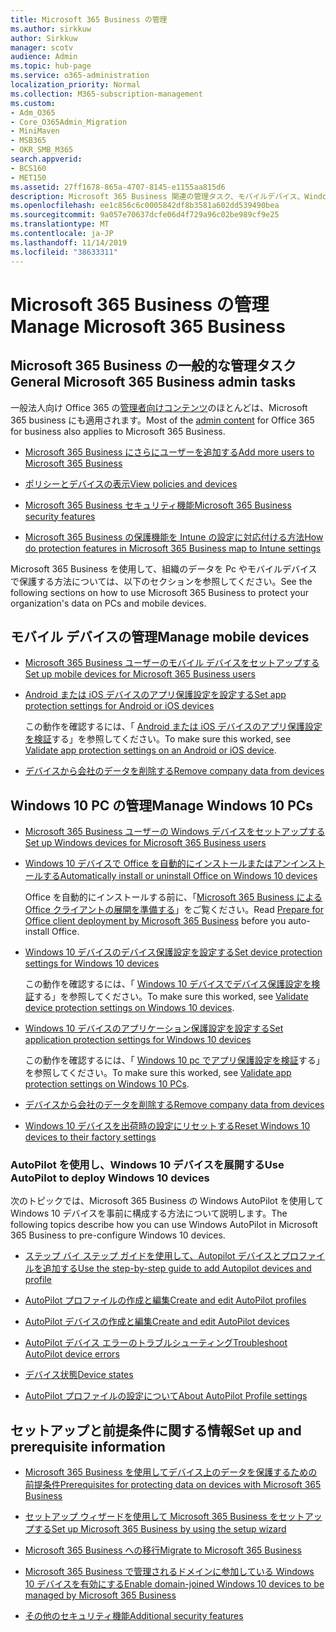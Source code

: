 ```yaml
---
title: Microsoft 365 Business の管理
ms.author: sirkkuw
author: Sirkkuw
manager: scotv
audience: Admin
ms.topic: hub-page
ms.service: o365-administration
localization_priority: Normal
ms.collection: M365-subscription-management
ms.custom:
- Adm_O365
- Core_O365Admin_Migration
- MiniMaven
- MSB365
- OKR_SMB_M365
search.appverid:
- BCS160
- MET150
ms.assetid: 27ff1678-865a-4707-8145-e1155aa815d6
description: Microsoft 365 Business 関連の管理タスク、モバイルデバイス、Windows 10 Pc、その他の多くのタスクを管理する方法について説明します。
ms.openlocfilehash: ee1c856c6c0005842df8b3581a602dd539490bea
ms.sourcegitcommit: 9a057e70637dcfe06d4f729a96c02be989cf9e25
ms.translationtype: MT
ms.contentlocale: ja-JP
ms.lasthandoff: 11/14/2019
ms.locfileid: "38633311"
---
```

# <a name="manage-microsoft-365-business"></a><span data-ttu-id="be1fb-103">Microsoft 365 Business の管理</span><span class="sxs-lookup"><span data-stu-id="be1fb-103">Manage Microsoft 365 Business</span></span>

## <a name="general-microsoft-365-business-admin-tasks"></a><span data-ttu-id="be1fb-104">Microsoft 365 Business の一般的な管理タスク</span><span class="sxs-lookup"><span data-stu-id="be1fb-104">General Microsoft 365 Business admin tasks</span></span>

<span data-ttu-id="be1fb-105">一般法人向け Office 365 の[管理者向けコンテンツ](/Office365/Admin/admin-home.md)のほとんどは、Microsoft 365 business にも適用されます。</span><span class="sxs-lookup"><span data-stu-id="be1fb-105">Most of the [admin content](/Office365/Admin/admin-home.md) for Office 365 for business also applies to Microsoft 365 Business.</span></span>

- [<span data-ttu-id="be1fb-106">Microsoft 365 Business にさらにユーザーを追加する</span><span class="sxs-lookup"><span data-stu-id="be1fb-106">Add more users to Microsoft 365 Business</span></span>](add-users-m365b.md)
    
- [<span data-ttu-id="be1fb-107">ポリシーとデバイスの表示</span><span class="sxs-lookup"><span data-stu-id="be1fb-107">View policies and devices</span></span>](view-policies-and-devices.md)
    
- [<span data-ttu-id="be1fb-108">Microsoft 365 Business セキュリティ機能</span><span class="sxs-lookup"><span data-stu-id="be1fb-108">Microsoft 365 Business security features</span></span>](security-features.md)
    
- [<span data-ttu-id="be1fb-109">Microsoft 365 Business の保護機能を Intune の設定に対応付ける方法</span><span class="sxs-lookup"><span data-stu-id="be1fb-109">How do protection features in Microsoft 365 Business map to Intune settings</span></span>](map-protection-features-to-intune-settings.md)
    
<span data-ttu-id="be1fb-110">Microsoft 365 Business を使用して、組織のデータを Pc やモバイルデバイスで保護する方法については、以下のセクションを参照してください。</span><span class="sxs-lookup"><span data-stu-id="be1fb-110">See the following sections on how to use Microsoft 365 Business to protect your organization's data on PCs and mobile devices.</span></span>
  
## <a name="manage-mobile-devices"></a><span data-ttu-id="be1fb-111">モバイル デバイスの管理</span><span class="sxs-lookup"><span data-stu-id="be1fb-111">Manage mobile devices</span></span>

- [<span data-ttu-id="be1fb-112">Microsoft 365 Business ユーザーのモバイル デバイスをセットアップする</span><span class="sxs-lookup"><span data-stu-id="be1fb-112">Set up mobile devices for Microsoft 365 Business users</span></span>](set-up-mobile-devices.md)
    
- [<span data-ttu-id="be1fb-113">Android または iOS デバイスのアプリ保護設定を設定する</span><span class="sxs-lookup"><span data-stu-id="be1fb-113">Set app protection settings for Android or iOS devices</span></span>](app-protection-settings-for-android-and-ios.md)
    
    <span data-ttu-id="be1fb-114">この動作を確認するには、「 [Android または iOS デバイスのアプリ保護設定を検証](validate-settings-on-android-or-ios.md)する」を参照してください。</span><span class="sxs-lookup"><span data-stu-id="be1fb-114">To make sure this worked, see [Validate app protection settings on an Android or iOS device](validate-settings-on-android-or-ios.md).</span></span> 
    
- [<span data-ttu-id="be1fb-115">デバイスから会社のデータを削除する</span><span class="sxs-lookup"><span data-stu-id="be1fb-115">Remove company data from devices</span></span>](remove-company-data.md)
    
## <a name="manage-windows-10-pcs"></a><span data-ttu-id="be1fb-116">Windows 10 PC の管理</span><span class="sxs-lookup"><span data-stu-id="be1fb-116">Manage Windows 10 PCs</span></span>

- [<span data-ttu-id="be1fb-117">Microsoft 365 Business ユーザーの Windows デバイスをセットアップする</span><span class="sxs-lookup"><span data-stu-id="be1fb-117">Set up Windows devices for Microsoft 365 Business users</span></span>](set-up-windows-devices.md)
    
- [<span data-ttu-id="be1fb-118">Windows 10 デバイスで Office を自動的にインストールまたはアンインストールする</span><span class="sxs-lookup"><span data-stu-id="be1fb-118">Automatically install or uninstall Office on Windows 10 devices</span></span>](auto-install-or-uninstall-office.md)
    
    <span data-ttu-id="be1fb-119">Office を自動的にインストールする前に、「[Microsoft 365 Business による Office クライアントの展開を準備する](prepare-for-office-client-deployment.md)」をご覧ください。</span><span class="sxs-lookup"><span data-stu-id="be1fb-119">Read [Prepare for Office client deployment by Microsoft 365 Business](prepare-for-office-client-deployment.md) before you auto-install Office.</span></span> 
    
- [<span data-ttu-id="be1fb-120">Windows 10 デバイスのデバイス保護設定を設定する</span><span class="sxs-lookup"><span data-stu-id="be1fb-120">Set device protection settings for Windows 10 devices</span></span>](protection-settings-for-windows-10-pcs.md)
    
    <span data-ttu-id="be1fb-121">この動作を確認するには、「 [Windows 10 デバイスでデバイス保護設定を検証](validate-settings-on-windows-10-pcs.md)する」を参照してください。</span><span class="sxs-lookup"><span data-stu-id="be1fb-121">To make sure this worked, see [Validate device protection settings on Windows 10 devices](validate-settings-on-windows-10-pcs.md).</span></span> 
    
- [<span data-ttu-id="be1fb-122">Windows 10 デバイスのアプリケーション保護設定を設定する</span><span class="sxs-lookup"><span data-stu-id="be1fb-122">Set application protection settings for Windows 10 devices</span></span>](protection-settings-for-windows-10-devices.md)
    
    <span data-ttu-id="be1fb-123">この動作を確認するには、「 [Windows 10 pc でアプリ保護設定を検証](validate-protection-settings-on-windows-10-pcs.md)する」を参照してください。</span><span class="sxs-lookup"><span data-stu-id="be1fb-123">To make sure this worked, see [Validate app protection settings on Windows 10 PCs](validate-protection-settings-on-windows-10-pcs.md).</span></span> 
    
- [<span data-ttu-id="be1fb-124">デバイスから会社のデータを削除する</span><span class="sxs-lookup"><span data-stu-id="be1fb-124">Remove company data from devices</span></span>](remove-company-data.md)
    
- [<span data-ttu-id="be1fb-125">Windows 10 デバイスを出荷時の設定にリセットする</span><span class="sxs-lookup"><span data-stu-id="be1fb-125">Reset Windows 10 devices to their factory settings</span></span>](reset-devices-to-factory-settings.md)
    
### <a name="use-autopilot-to-deploy-windows-10-devices"></a><span data-ttu-id="be1fb-126">AutoPilot を使用し、Windows 10 デバイスを展開する</span><span class="sxs-lookup"><span data-stu-id="be1fb-126">Use AutoPilot to deploy Windows 10 devices</span></span>

<span data-ttu-id="be1fb-127">次のトピックでは、Microsoft 365 Business の Windows AutoPilot を使用して Windows 10 デバイスを事前に構成する方法について説明します。</span><span class="sxs-lookup"><span data-stu-id="be1fb-127">The following topics describe how you can use Windows AutoPilot in Microsoft 365 Business to pre-configure Windows 10 devices.</span></span>
  
- [<span data-ttu-id="be1fb-128">ステップ バイ ステップ ガイドを使用して、Autopilot デバイスとプロファイルを追加する</span><span class="sxs-lookup"><span data-stu-id="be1fb-128">Use the step-by-step guide to add Autopilot devices and profile</span></span>](add-autopilot-devices-and-profile.md)
    
- [<span data-ttu-id="be1fb-129">AutoPilot プロファイルの作成と編集</span><span class="sxs-lookup"><span data-stu-id="be1fb-129">Create and edit AutoPilot profiles</span></span>](create-and-edit-autopilot-profiles.md)
    
- [<span data-ttu-id="be1fb-130">AutoPilot デバイスの作成と編集</span><span class="sxs-lookup"><span data-stu-id="be1fb-130">Create and edit AutoPilot devices</span></span>](create-and-edit-autopilot-devices.md)
    
- [<span data-ttu-id="be1fb-131">AutoPilot デバイス エラーのトラブルシューティング</span><span class="sxs-lookup"><span data-stu-id="be1fb-131">Troubleshoot AutoPilot device errors</span></span>](troubleshoot-autopilot-errors.md)
    
- [<span data-ttu-id="be1fb-132">デバイス状態</span><span class="sxs-lookup"><span data-stu-id="be1fb-132">Device states</span></span>](device-states.md)
    
- [<span data-ttu-id="be1fb-133">AutoPilot プロファイルの設定について</span><span class="sxs-lookup"><span data-stu-id="be1fb-133">About AutoPilot Profile settings</span></span>](autopilot-profile-settings.md)
    
## <a name="set-up-and-prerequisite-information"></a><span data-ttu-id="be1fb-134">セットアップと前提条件に関する情報</span><span class="sxs-lookup"><span data-stu-id="be1fb-134">Set up and prerequisite information</span></span>

- [<span data-ttu-id="be1fb-135">Microsoft 365 Business を使用してデバイス上のデータを保護するための前提条件</span><span class="sxs-lookup"><span data-stu-id="be1fb-135">Prerequisites for protecting data on devices with Microsoft 365 Business</span></span>](pre-requisites-for-data-protection.md)
    
- [<span data-ttu-id="be1fb-136">セットアップ ウィザードを使用して Microsoft 365 Business をセットアップする</span><span class="sxs-lookup"><span data-stu-id="be1fb-136">Set up Microsoft 365 Business by using the setup wizard</span></span>](set-up.md)
    
- [<span data-ttu-id="be1fb-137">Microsoft 365 Business への移行</span><span class="sxs-lookup"><span data-stu-id="be1fb-137">Migrate to Microsoft 365 Business</span></span>](migrate-to-microsoft-365-business.md)
    
- [<span data-ttu-id="be1fb-138">Microsoft 365 Business で管理されるドメインに参加している Windows 10 デバイスを有効にする</span><span class="sxs-lookup"><span data-stu-id="be1fb-138">Enable domain-joined Windows 10 devices to be managed by Microsoft 365 Business</span></span>](manage-windows-devices.md)
    
- [<span data-ttu-id="be1fb-139">その他のセキュリティ機能</span><span class="sxs-lookup"><span data-stu-id="be1fb-139">Additional security features</span></span>](security-features.md#additional-security-features)
